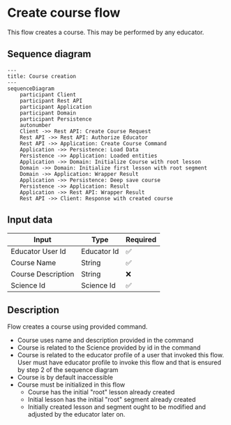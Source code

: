 # Create course flow

This flow creates a course. This may be performed by any educator.

## Sequence diagram

```mermaid
---
title: Course creation
---
sequenceDiagram
    participant Client
    participant Rest API
    participant Application
    participant Domain
    participant Persistence
    autonumber
    Client ->> Rest API: Create Course Request
    Rest API ->> Rest API: Authorize Educator
    Rest API ->> Application: Create Course Command
    Application ->> Persistence: Load Data
    Persistence ->> Application: Loaded entities
    Application ->> Domain: Initialize Course with root lesson
    Domain ->> Domain: Initialize first lesson with root segment
    Domain ->> Application: Wrapper Result
    Application ->> Persistence: Deep save course
    Persistence ->> Application: Result
    Application ->> Rest API: Wrapper Result
    Rest API ->> Client: Response with created course
```

## Input data

| Input              | Type        | Required |
|--------------------|-------------|----------|
| Educator User Id   | Educator Id | ✅        |
| Course Name        | String      | ✅        |
| Course Description | String      | ❌        |
| Science Id         | Science Id  | ✅        |

## Description

Flow creates a course using provided command.

- Course uses name and description provided in the command
- Course is related to the Science provided by id in the command
- Course is related to the educator profile of a user that invoked this flow. User must have educator profile to invoke
  this flow and that is ensured by step 2 of the sequence diagram
- Course is by default inaccessible
- Course must be initialized in this flow
    - Course has the initial "root" lesson already created
    - Initial lesson has the initial "root" segment already created
    - Initially created lesson and segment ought to be modified and adjusted by the educator later on. 
